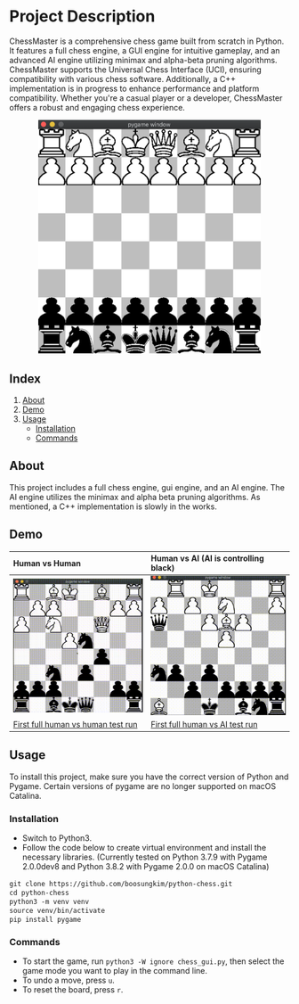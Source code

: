 # Project Description

ChessMaster is a comprehensive chess game built from scratch in Python. It features a full chess engine, a GUI engine for intuitive gameplay, and an advanced AI engine utilizing minimax and alpha-beta pruning algorithms. ChessMaster supports the Universal Chess Interface (UCI), ensuring compatibility with various chess software. Additionally, a C++ implementation is in progress to enhance performance and platform compatibility. Whether you're a casual player or a developer, ChessMaster offers a robust and engaging chess experience.

<p align="center">
<img src="demo-footage/chess-start.png" width="400"/>
</p>

## Index
1. [About](#about)
2. [Demo](#demo)
3. [Usage](#usage)
    * [Installation](#installation)
    * [Commands](#commands)

<a name="about"></a>
## About
This project includes a full chess engine, gui engine, and an AI engine. The AI engine utilizes the minimax and alpha beta pruning algorithms.
As mentioned, a C++ implementation is slowly in the works.

<a name="demo"></a>
## Demo
| Human vs Human   | Human vs AI (AI is controlling black)  |
|:----------------------|:------------------|
|![](./demo-footage/chess-clip1.gif) | ![](./demo-footage/chess-clip2.gif) |
| [First full human vs human test run]() | [First full human vs AI test run]() |

<a name="usage"></a>
## Usage
To install this project, make sure you have the correct version of Python and Pygame. Certain versions of pygame are no longer supported on macOS Catalina.

<a name="installation"></a>
### Installation
- Switch to Python3.
- Follow the code below to create virtual environment and install the necessary libraries.
(Currently tested on Python 3.7.9 with Pygame 2.0.0dev8 and Python 3.8.2 with Pygame 2.0.0 on macOS Catalina)
```
git clone https://github.com/boosungkim/python-chess.git
cd python-chess
python3 -m venv venv
source venv/bin/activate
pip install pygame
```

<a name="commands"></a>
### Commands
- To start the game, run `python3 -W ignore chess_gui.py`, then select the game mode you want to play in the command line.
- To undo a move, press `u`.
- To reset the board, press `r`.
